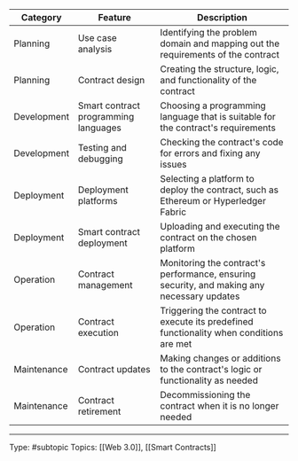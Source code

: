 | Category    | Feature          | Description                                                                                |
|-------------|--------------------------------------|--------------------------------------------------------------------------------------------|
| Planning    | Use case analysis                    | Identifying the problem domain and mapping out the requirements of the contract            |
| Planning    | Contract design                      | Creating the structure, logic, and functionality of the contract                           |
| Development | Smart contract programming languages | Choosing a programming language that is suitable for the contract's requirements           |
| Development | Testing and debugging                | Checking the contract's code for errors and fixing any issues                              |
| Deployment  | Deployment platforms                 | Selecting a platform to deploy the contract, such as Ethereum or Hyperledger Fabric        |
| Deployment  | Smart contract deployment            | Uploading and executing the contract on the chosen platform                                |
| Operation   | Contract management                  | Monitoring the contract's performance, ensuring security, and making any necessary updates |
| Operation   | Contract execution                   | Triggering the contract to execute its predefined functionality when conditions are met    |
| Maintenance | Contract updates                     | Making changes or additions to the contract's logic or functionality as needed             |
| Maintenance | Contract retirement                  | Decommissioning the contract when it is no longer needed                                   |


___
Type: #subtopic 
Topics: [[Web 3.0]], [[Smart Contracts]]

